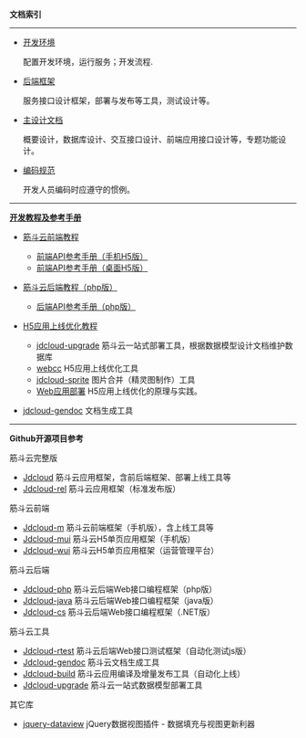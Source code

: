 **文档索引**

---

- [开发环境](dev.html) 

	配置开发环境，运行服务；开发流程.

- [后端框架](后端框架.html)

	服务接口设计框架，部署与发布等工具，测试设计等。

- [主设计文档](../DESIGN.html)

	概要设计，数据库设计、交互接口设计、前端应用接口设计等，专题功能设计。

- [编码规范](编码规范.html)

	开发人员编码时应遵守的惯例。

---

**[开发教程及参考手册](http://dacatec.com/jdcloud-site/)**

- [筋斗云前端教程](http://dacatec.com/jdcloud-site/jdcloud-m.html)
	- [前端API参考手册（手机H5版）](api_m2.html)
	- [前端API参考手册（桌面H5版）](api_web.html)

- [筋斗云后端教程（php版）](http://dacatec.com/jdcloud-site/jdcloud-php.html)
	- [后端API参考手册（php版）](api_php.html)

- [H5应用上线优化教程](http://dacatec.com/jdcloud-site/jdcloud-tool.html)
	- [jdcloud-upgrade](jdcloud-upgrade.html) 筋斗云一站式部署工具，根据数据模型设计文档维护数据库
	- [webcc](webcc.html) H5应用上线优化工具
	- [jdcloud-sprite](jdcloud-sprite.html) 图片合并（精灵图制作）工具
	- [Web应用部署](Web应用部署.html) H5应用上线优化的原理与实践。

- [jdcloud-gendoc](jdcloud-gendoc.html) 文档生成工具

---

**Github开源项目参考**

筋斗云完整版

- [Jdcloud](https://github.com/skyshore2001/JDCloud) 筋斗云应用框架，含前后端框架、部署上线工具等
- [Jdcloud-rel](https://github.com/skyshore2001/jdcloud-rel) 筋斗云应用框架（标准发布版）

筋斗云前端

- [Jdcloud-m](https://github.com/skyshore2001/jdcloud-m) 筋斗云前端框架（手机版），含上线工具等
- [Jdcloud-mui](https://github.com/skyshore2001/jdcloud-mui) 筋斗云H5单页应用框架（手机版）
- [Jdcloud-wui](https://github.com/skyshore2001/jdcloud-wui) 筋斗云H5单页应用框架（运营管理平台）

筋斗云后端

- [Jdcloud-php](https://github.com/skyshore2001/jdcloud-php) 筋斗云后端Web接口编程框架（php版）
- [Jdcloud-java](https://github.com/skyshore2001/jdcloud-java) 筋斗云后端Web接口编程框架（java版）
- [Jdcloud-cs](https://github.com/skyshore2001/jdcloud-cs) 筋斗云后端Web接口编程框架（.NET版）

筋斗云工具

- [Jdcloud-rtest](https://github.com/skyshore2001/jdcloud-rtest) 筋斗云后端Web接口测试框架（自动化测试js版）
- [Jdcloud-gendoc](https://github.com/skyshore2001/jdcloud-gendoc) 筋斗云文档生成工具
- [Jdcloud-build](https://github.com/skyshore2001/jdcloud-build) 筋斗云应用编译及增量发布工具（自动化上线）
- [Jdcloud-upgrade](https://github.com/skyshore2001/jdcloud-upgrade) 筋斗云一站式数据模型部署工具

其它库

- [jquery-dataview](https://github.com/skyshore2001/jquery-dataview) jQuery数据视图插件 - 数据填充与视图更新利器

